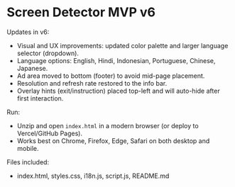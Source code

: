 
# Screen Detector MVP v6

Updates in v6:
- Visual and UX improvements: updated color palette and larger language selector (dropdown).
- Language options: English, Hindi, Indonesian, Portuguese, Chinese, Japanese.
- Ad area moved to bottom (footer) to avoid mid-page placement.
- Resolution and refresh rate restored to the info bar.
- Overlay hints (exit/instruction) placed top-left and will auto-hide after first interaction.

Run:
- Unzip and open `index.html` in a modern browser (or deploy to Vercel/GitHub Pages).
- Works best on Chrome, Firefox, Edge, Safari on both desktop and mobile.

Files included:
- index.html, styles.css, i18n.js, script.js, README.md
